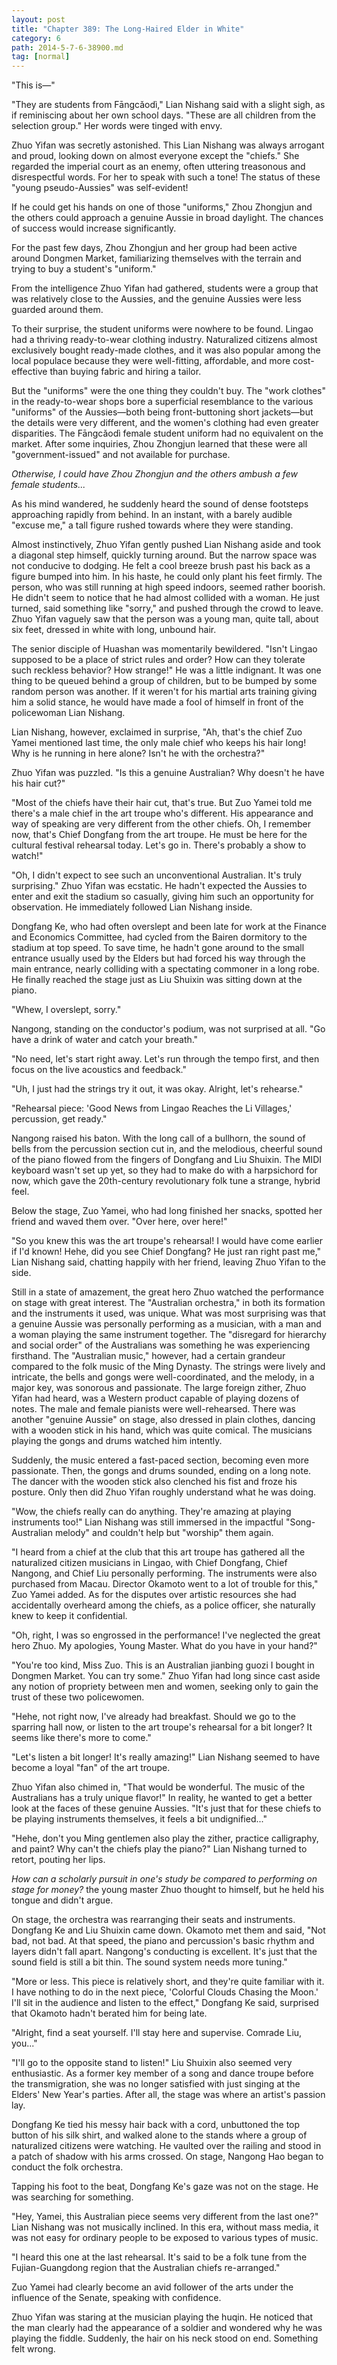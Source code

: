 ```yaml
---
layout: post
title: "Chapter 389: The Long-Haired Elder in White"
category: 6
path: 2014-5-7-6-38900.md
tag: [normal]
---
```


"This is—"

"They are students from Fāngcǎodì," Lian Nishang said with a slight sigh, as if reminiscing about her own school days. "These are all children from the selection group." Her words were tinged with envy.

Zhuo Yifan was secretly astonished. This Lian Nishang was always arrogant and proud, looking down on almost everyone except the "chiefs." She regarded the imperial court as an enemy, often uttering treasonous and disrespectful words. For her to speak with such a tone! The status of these "young pseudo-Aussies" was self-evident!

If he could get his hands on one of those "uniforms," Zhou Zhongjun and the others could approach a genuine Aussie in broad daylight. The chances of success would increase significantly.

For the past few days, Zhou Zhongjun and her group had been active around Dongmen Market, familiarizing themselves with the terrain and trying to buy a student's "uniform."

From the intelligence Zhuo Yifan had gathered, students were a group that was relatively close to the Aussies, and the genuine Aussies were less guarded around them.

To their surprise, the student uniforms were nowhere to be found. Lingao had a thriving ready-to-wear clothing industry. Naturalized citizens almost exclusively bought ready-made clothes, and it was also popular among the local populace because they were well-fitting, affordable, and more cost-effective than buying fabric and hiring a tailor.

But the "uniforms" were the one thing they couldn't buy. The "work clothes" in the ready-to-wear shops bore a superficial resemblance to the various "uniforms" of the Aussies—both being front-buttoning short jackets—but the details were very different, and the women's clothing had even greater disparities. The Fāngcǎodì female student uniform had no equivalent on the market. After some inquiries, Zhou Zhongjun learned that these were all "government-issued" and not available for purchase.

*Otherwise, I could have Zhou Zhongjun and the others ambush a few female students...*

As his mind wandered, he suddenly heard the sound of dense footsteps approaching rapidly from behind. In an instant, with a barely audible "excuse me," a tall figure rushed towards where they were standing.

Almost instinctively, Zhuo Yifan gently pushed Lian Nishang aside and took a diagonal step himself, quickly turning around. But the narrow space was not conducive to dodging. He felt a cool breeze brush past his back as a figure bumped into him. In his haste, he could only plant his feet firmly. The person, who was still running at high speed indoors, seemed rather boorish. He didn't seem to notice that he had almost collided with a woman. He just turned, said something like "sorry," and pushed through the crowd to leave. Zhuo Yifan vaguely saw that the person was a young man, quite tall, about six feet, dressed in white with long, unbound hair.

The senior disciple of Huashan was momentarily bewildered. "Isn't Lingao supposed to be a place of strict rules and order? How can they tolerate such reckless behavior? How strange!" He was a little indignant. It was one thing to be queued behind a group of children, but to be bumped by some random person was another. If it weren't for his martial arts training giving him a solid stance, he would have made a fool of himself in front of the policewoman Lian Nishang.

Lian Nishang, however, exclaimed in surprise, "Ah, that's the chief Zuo Yamei mentioned last time, the only male chief who keeps his hair long! Why is he running in here alone? Isn't he with the orchestra?"

Zhuo Yifan was puzzled. "Is this a genuine Australian? Why doesn't he have his hair cut?"

"Most of the chiefs have their hair cut, that's true. But Zuo Yamei told me there's a male chief in the art troupe who's different. His appearance and way of speaking are very different from the other chiefs. Oh, I remember now, that's Chief Dongfang from the art troupe. He must be here for the cultural festival rehearsal today. Let's go in. There's probably a show to watch!"

"Oh, I didn't expect to see such an unconventional Australian. It's truly surprising." Zhuo Yifan was ecstatic. He hadn't expected the Aussies to enter and exit the stadium so casually, giving him such an opportunity for observation. He immediately followed Lian Nishang inside.

Dongfang Ke, who had often overslept and been late for work at the Finance and Economics Committee, had cycled from the Bairen dormitory to the stadium at top speed. To save time, he hadn't gone around to the small entrance usually used by the Elders but had forced his way through the main entrance, nearly colliding with a spectating commoner in a long robe. He finally reached the stage just as Liu Shuixin was sitting down at the piano.

"Whew, I overslept, sorry."

Nangong, standing on the conductor's podium, was not surprised at all. "Go have a drink of water and catch your breath."

"No need, let's start right away. Let's run through the tempo first, and then focus on the live acoustics and feedback."

"Uh, I just had the strings try it out, it was okay. Alright, let's rehearse."

"Rehearsal piece: 'Good News from Lingao Reaches the Li Villages,' percussion, get ready."

Nangong raised his baton. With the long call of a bullhorn, the sound of bells from the percussion section cut in, and the melodious, cheerful sound of the piano flowed from the fingers of Dongfang and Liu Shuixin. The MIDI keyboard wasn't set up yet, so they had to make do with a harpsichord for now, which gave the 20th-century revolutionary folk tune a strange, hybrid feel.

Below the stage, Zuo Yamei, who had long finished her snacks, spotted her friend and waved them over. "Over here, over here!"

"So you knew this was the art troupe's rehearsal! I would have come earlier if I'd known! Hehe, did you see Chief Dongfang? He just ran right past me," Lian Nishang said, chatting happily with her friend, leaving Zhuo Yifan to the side.

Still in a state of amazement, the great hero Zhuo watched the performance on stage with great interest. The "Australian orchestra," in both its formation and the instruments it used, was unique. What was most surprising was that a genuine Aussie was personally performing as a musician, with a man and a woman playing the same instrument together. The "disregard for hierarchy and social order" of the Australians was something he was experiencing firsthand. The "Australian music," however, had a certain grandeur compared to the folk music of the Ming Dynasty. The strings were lively and intricate, the bells and gongs were well-coordinated, and the melody, in a major key, was sonorous and passionate. The large foreign zither, Zhuo Yifan had heard, was a Western product capable of playing dozens of notes. The male and female pianists were well-rehearsed. There was another "genuine Aussie" on stage, also dressed in plain clothes, dancing with a wooden stick in his hand, which was quite comical. The musicians playing the gongs and drums watched him intently.

Suddenly, the music entered a fast-paced section, becoming even more passionate. Then, the gongs and drums sounded, ending on a long note. The dancer with the wooden stick also clenched his fist and froze his posture. Only then did Zhuo Yifan roughly understand what he was doing.

"Wow, the chiefs really can do anything. They're amazing at playing instruments too!" Lian Nishang was still immersed in the impactful "Song-Australian melody" and couldn't help but "worship" them again.

"I heard from a chief at the club that this art troupe has gathered all the naturalized citizen musicians in Lingao, with Chief Dongfang, Chief Nangong, and Chief Liu personally performing. The instruments were also purchased from Macau. Director Okamoto went to a lot of trouble for this," Zuo Yamei added. As for the disputes over artistic resources she had accidentally overheard among the chiefs, as a police officer, she naturally knew to keep it confidential.

"Oh, right, I was so engrossed in the performance! I've neglected the great hero Zhuo. My apologies, Young Master. What do you have in your hand?"

"You're too kind, Miss Zuo. This is an Australian jianbing guozi I bought in Dongmen Market. You can try some." Zhuo Yifan had long since cast aside any notion of propriety between men and women, seeking only to gain the trust of these two policewomen.

"Hehe, not right now, I've already had breakfast. Should we go to the sparring hall now, or listen to the art troupe's rehearsal for a bit longer? It seems like there's more to come."

"Let's listen a bit longer! It's really amazing!" Lian Nishang seemed to have become a loyal "fan" of the art troupe.

Zhuo Yifan also chimed in, "That would be wonderful. The music of the Australians has a truly unique flavor!" In reality, he wanted to get a better look at the faces of these genuine Aussies. "It's just that for these chiefs to be playing instruments themselves, it feels a bit undignified..."

"Hehe, don't you Ming gentlemen also play the zither, practice calligraphy, and paint? Why can't the chiefs play the piano?" Lian Nishang turned to retort, pouting her lips.

*How can a scholarly pursuit in one's study be compared to performing on stage for money?* the young master Zhuo thought to himself, but he held his tongue and didn't argue.

On stage, the orchestra was rearranging their seats and instruments. Dongfang Ke and Liu Shuixin came down. Okamoto met them and said, "Not bad, not bad. At that speed, the piano and percussion's basic rhythm and layers didn't fall apart. Nangong's conducting is excellent. It's just that the sound field is still a bit thin. The sound system needs more tuning."

"More or less. This piece is relatively short, and they're quite familiar with it. I have nothing to do in the next piece, 'Colorful Clouds Chasing the Moon.' I'll sit in the audience and listen to the effect," Dongfang Ke said, surprised that Okamoto hadn't berated him for being late.

"Alright, find a seat yourself. I'll stay here and supervise. Comrade Liu, you..."

"I'll go to the opposite stand to listen!" Liu Shuixin also seemed very enthusiastic. As a former key member of a song and dance troupe before the transmigration, she was no longer satisfied with just singing at the Elders' New Year's parties. After all, the stage was where an artist's passion lay.

Dongfang Ke tied his messy hair back with a cord, unbuttoned the top button of his silk shirt, and walked alone to the stands where a group of naturalized citizens were watching. He vaulted over the railing and stood in a patch of shadow with his arms crossed. On stage, Nangong Hao began to conduct the folk orchestra.

Tapping his foot to the beat, Dongfang Ke's gaze was not on the stage. He was searching for something.

"Hey, Yamei, this Australian piece seems very different from the last one?" Lian Nishang was not musically inclined. In this era, without mass media, it was not easy for ordinary people to be exposed to various types of music.

"I heard this one at the last rehearsal. It's said to be a folk tune from the Fujian-Guangdong region that the Australian chiefs re-arranged."

Zuo Yamei had clearly become an avid follower of the arts under the influence of the Senate, speaking with confidence.

Zhuo Yifan was staring at the musician playing the huqin. He noticed that the man clearly had the appearance of a soldier and wondered why he was playing the fiddle. Suddenly, the hair on his neck stood on end. Something felt wrong.